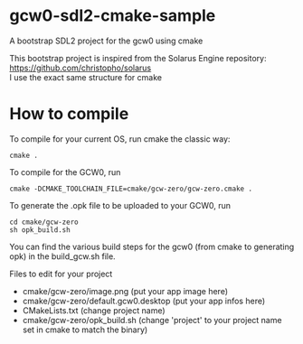 gcw0-sdl2-cmake-sample
======================

A bootstrap SDL2 project for the gcw0 using cmake

This bootstrap project is inspired from the Solarus Engine repository: https://github.com/christopho/solarus  
I use the exact same structure for cmake


# How to compile

To compile for your current OS, run cmake the classic way:

    cmake .
    
To compile for the GCW0, run

    cmake -DCMAKE_TOOLCHAIN_FILE=cmake/gcw-zero/gcw-zero.cmake .

To generate the .opk file to be uploaded to your GCW0, run

    cd cmake/gcw-zero
    sh opk_build.sh

You can find the various build steps for the gcw0 (from cmake to generating opk) in the build_gcw.sh file.  


Files to edit for your project
 - cmake/gcw-zero/image.png (put your app image here)
 - cmake/gcw-zero/default.gcw0.desktop (put your app infos here)
 - CMakeLists.txt (change project name)
 - cmake/gcw-zero/opk_build.sh (change 'project' to your project name set in cmake to match the binary)
